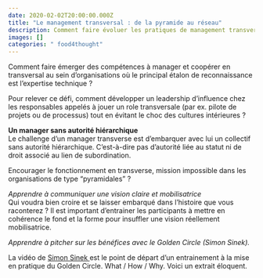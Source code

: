```yaml
---
date: 2020-02-02T20:00:00.000Z
title: "Le management transversal : de la pyramide au réseau"
description: Comment faire évoluer les pratiques de management transversal ?
images: []
categories: " food4thought"
---
```


Comment faire émerger des compétences à manager et coopérer en transversal au sein d’organisations où le principal étalon de reconnaissance est l’expertise technique ?

Pour relever ce défi, comment développer un leadership d’influence chez les responsables appelés à jouer un role transversale (par ex. pilote de projets ou de processus) tout en évitant le choc des cultures intérieures ?

**Un manager sans autorité hiérarchique**  
Le challenge d’un manager transverse est d’embarquer avec lui un collectif sans autorité hiérarchique. C’est-à-dire pas d’autorité liée au statut ni de droit associé au lien de subordination.

Encourager le fonctionnement en transverse, mission impossible dans les organisations de type “pyramidales” ?

_Apprendre à communiquer une vision claire et mobilisatrice_  
Qui voudra bien croire et se laisser embarqué dans l’histoire que vous raconterez ? Il est important d’entrainer les participants à mettre en cohérence le fond et la forme pour insuffler une vision réellement mobilisatrice.

_Apprendre à pitcher sur les bénéfices avec le Golden Circle (Simon Sinek)._

La vidéo de [Simon Sinek ](https://hls.ted.com/talks/848.m3u8?preroll=newshortintro_053119&qr "Golden Circle")est le point de départ d’un entrainement à la mise en pratique du Golden Circle. What / How / Why. Voici un extrait éloquent.
